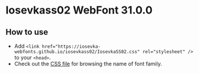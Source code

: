 # Iosevkass02 WebFont 31.0.0

## How to use

- Add `<link href="https://iosevka-webfonts.github.io/iosevkass02/IosevkaSS02.css" rel="stylesheet" />` to your `<head>`.
- Check out the [CSS file](./IosevkaSS02.css) for browsing the name of font family.
